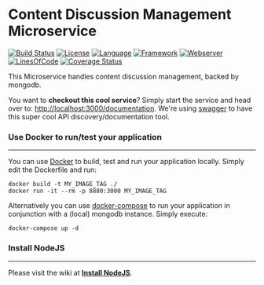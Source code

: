 # Content Discussion Management Microservice #
[![Build Status](https://orca.snap-ci.com/slidewiki/discussion-service/branch/master/build_image)](https://orca.snap-ci.com/slidewiki/discussion-service/branch/master)
[![License](https://img.shields.io/badge/License-MPL%202.0-green.svg)](https://github.com/slidewiki/discussion-service/blob/master/LICENSE)
[![Language](https://img.shields.io/badge/Language-Javascript%20ECMA2015-lightgrey.svg)](https://developer.mozilla.org/en-US/docs/Web/JavaScript)
[![Framework](https://img.shields.io/badge/Framework-NodeJS%205.7.0-blue.svg)](https://nodejs.org/)
[![Webserver](https://img.shields.io/badge/Webserver-Hapi%2013.0.0-blue.svg)](http://hapijs.com/)
[![LinesOfCode](https://img.shields.io/badge/LOC--lightgrey.svg)](https://github.com/slidewiki/discussion-service/blob/master/application/package.json)
[![Coverage Status](https://coveralls.io/repos/github/slidewiki/discussion-service/badge.svg?branch=master)](https://coveralls.io/github/slidewiki/discussion-service?branch=master)

This Microservice handles content discussion management, backed by mongodb.

You want to **checkout this cool service**? Simply start the service and head over to: [http://localhost:3000/documentation](http://localhost:3000/documentation). We're using  [swagger](https://www.npmjs.com/package/hapi-swagger) to have this super cool API discovery/documentation tool.

### Use Docker to run/test your application ###
---
You can use [Docker](https://www.docker.com/) to build, test and run your application locally. Simply edit the Dockerfile and run:

```
docker build -t MY_IMAGE_TAG ./
docker run -it --rm -p 8880:3000 MY_IMAGE_TAG
```

Alternatively you can use [docker-compose](https://docs.docker.com/compose/) to run your application in conjunction with a (local) mongodb instance. Simply execute:

```
docker-compose up -d
```

### Install NodeJS ###
---
Please visit the wiki at [**Install NodeJS**](https://github.com/slidewiki/microservice-template/wiki/Install-NodeJS).
